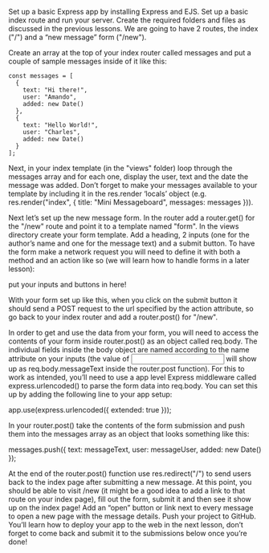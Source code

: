 Set up a basic Express app by installing Express and EJS. Set up a basic index route and run your server. Create the required folders and files as discussed in the previous lessons.
We are going to have 2 routes, the index ("/") and a “new message” form ("/new").

Create an array at the top of your index router called messages and put a couple of sample messages inside of it like this:

```
const messages = [
  {
    text: "Hi there!",
    user: "Amando",
    added: new Date()
  },
  {
    text: "Hello World!",
    user: "Charles",
    added: new Date()
  }
];
```

Next, in your index template (in the "views" folder) loop through the messages array and for each one, display the user, text and the date the message was added. Don’t forget to make your messages available to your template by including it in the res.render ‘locals’ object (e.g. res.render("index", { title: "Mini Messageboard", messages: messages })).

Next let’s set up the new message form. In the router add a router.get() for the "/new" route and point it to a template named "form". In the views directory create your form template. Add a heading, 2 inputs (one for the author’s name and one for the message text) and a submit button. To have the form make a network request you will need to define it with both a method and an action like so (we will learn how to handle forms in a later lesson):

<form method="POST" action="/new">
   put your inputs and buttons in here!
</form>

With your form set up like this, when you click on the submit button it should send a POST request to the url specified by the action attribute, so go back to your index router and add a router.post() for "/new".

In order to get and use the data from your form, you will need to access the contents of your form inside router.post() as an object called req.body. The individual fields inside the body object are named according to the name attribute on your inputs (the value of <input name="messageText"> will show up as req.body.messageText inside the router.post function). For this to work as intended, you’ll need to use a app level Express middleware called express.urlencoded() to parse the form data into req.body. You can set this up by adding the following line to your app setup:

app.use(express.urlencoded({ extended: true }));

In your router.post() take the contents of the form submission and push them into the messages array as an object that looks something like this:

messages.push({ text: messageText, user: messageUser, added: new Date() });

At the end of the router.post() function use res.redirect("/") to send users back to the index page after submitting a new message.
At this point, you should be able to visit /new (it might be a good idea to add a link to that route on your index page), fill out the form, submit it and then see it show up on the index page!
Add an “open” button or link next to every message to open a new page with the message details.
Push your project to GitHub.
You’ll learn how to deploy your app to the web in the next lesson, don’t forget to come back and submit it to the submissions below once you’re done!

